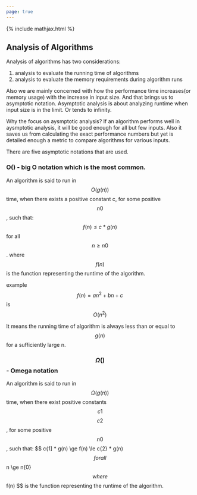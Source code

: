 ```yaml
---
page: true
---
```

{% include mathjax.html %}

## Analysis of Algorithms

Analysis of algorithms has two considerations:
1) analysis to evaluate the running time of algorithms
2) analysis to evaluate the memory requirements during algorithm runs

Also we are mainly concerned with how the performance time increases(or memory usage) with the increase in input size.
And that brings us to asymptotic notation.
Asymptotic analysis is about analyzing runtime when input size is in the limit. Or tends to infinity.
 
Why the focus on aysmptotic analysis?
If an algorithm performs well in aysmptotic analysis, it will be good enough for all but few inputs.
Also it saves us from calculating the exact performance numbers but yet is detailed enough a metric to compare algorithms for various inputs.


There are five asymptotic notations that are used.

### O() - big O notation which is the most common.

An algorithm is said to run in $$O(g(n))$$ time, when there exists a positive constant c, for some positive $$ n{0} $$, such that:
$$ f(n) \le c * g(n) $$ for all $$ n  \ge n{0}$$.
where $$f(n) $$ is the function representing the runtime of the algorithm.

example 
$$ f(n) = an^2 + bn +c $$ is $$ O(n^2) $$

It means the running time of algorithm is always less than or equal to $$g(n)$$ for a sufficiently large n.

### $$\Omega()$$ - Omega notation 

An algorithm is said to run in $$ \Omega(g(n))$$ time, when there exist positive constants $$c{1} $$ $$c{2}$$, for some positive $$ n{0} $$, such that:
$$ c{1] * g(n) \ge f(n) \le c{2} * g(n)$$ for all $$ n \ge n{0} $$
where $$ f(n) $$ is the function representing the runtime of the algorithm.




